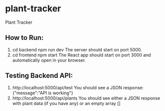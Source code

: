 # plant-tracker
Plant Tracker

## How to Run:
1.  cd backend
    npm run dev
    The server should start on port 5000.
2.  cd frontend
    npm start
    The React app should start on port 3000 and automatically open in your browser.

## Testing Backend API:
1.  http://localhost:5000/api/test
    You should see a JSON response: {"message":"API is working"}
2.  http://localhost:5000/api/plants
    You should see either a JSON response with plant data (if you have any) or an empty array []